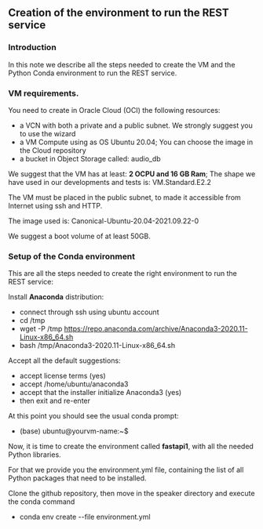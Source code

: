 ## Creation of the environment to run the REST service

### Introduction
In this note we describe all the steps needed to create the VM and the Python Conda environment to run the REST service.

### VM requirements.
You need to create in Oracle Cloud (OCI) the following resources:
* a VCN with both a private and a public subnet. We strongly suggest you to use the wizard
* a VM Compute using as OS Ubuntu 20.04; You can choose the image in the Cloud repository
* a bucket in Object Storage called: audio_db

We suggest that the VM has at least: **2 OCPU and 16 GB Ram**; The shape we have used in our developments and tests is: VM.Standard.E2.2

The VM must be placed in the public subnet, to made it accessible from Internet using ssh and HTTP.

The image used is: Canonical-Ubuntu-20.04-2021.09.22-0

We suggest a boot volume of at least 50GB.

### Setup of the Conda environment
This are all the steps needed to create the right environment to run the REST service:

Install **Anaconda** distribution:
* connect through ssh using ubuntu account
* cd /tmp
* wget -P /tmp https://repo.anaconda.com/archive/Anaconda3-2020.11-Linux-x86_64.sh
* bash /tmp/Anaconda3-2020.11-Linux-x86_64.sh

Accept all the default suggestions:
* accept license terms (yes)
* accept /home/ubuntu/anaconda3
* accept that the installer initialize Anaconda3 (yes)
* then exit and re-enter

At this point you should see the usual conda prompt:

* (base) ubuntu@yourvm-name:~$ 

Now, it is time to create the environment called **fastapi1**, with all the needed Python libraries.

For that we provide you the environment.yml file, containing the list of all Python packages that need to be installed.

Clone the github repository, then move in the speaker directory and execute the conda command

* conda env create --file environment.yml


